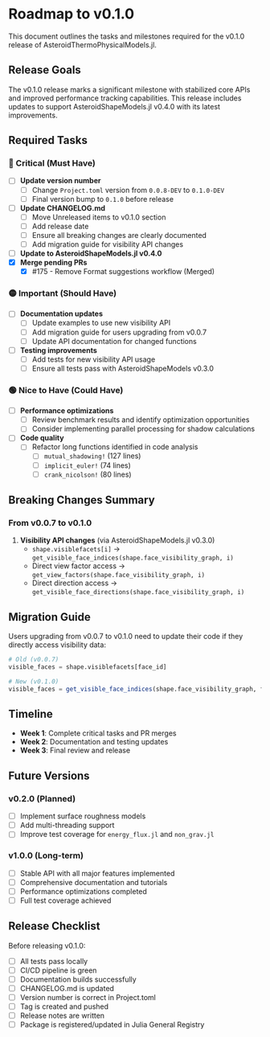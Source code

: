 # Roadmap to v0.1.0

This document outlines the tasks and milestones required for the v0.1.0 release of AsteroidThermoPhysicalModels.jl.

## Release Goals

The v0.1.0 release marks a significant milestone with stabilized core APIs and improved performance tracking capabilities. This release includes updates to support AsteroidShapeModels.jl v0.4.0 with its latest improvements.

## Required Tasks

### 🔴 Critical (Must Have)

- [ ] **Update version number**
  - [ ] Change `Project.toml` version from `0.0.8-DEV` to `0.1.0-DEV`
  - [ ] Final version bump to `0.1.0` before release

- [ ] **Update CHANGELOG.md**
  - [ ] Move Unreleased items to v0.1.0 section
  - [ ] Add release date
  - [ ] Ensure all breaking changes are clearly documented
  - [ ] Add migration guide for visibility API changes

- [ ] **Update to AsteroidShapeModels.jl v0.4.0**
- [x] **Merge pending PRs**
  - [x] #175 - Remove Format suggestions workflow (Merged)

### 🟡 Important (Should Have)

- [ ] **Documentation updates**
  - [ ] Update examples to use new visibility API
  - [ ] Add migration guide for users upgrading from v0.0.7
  - [ ] Update API documentation for changed functions

- [ ] **Testing improvements**
  - [ ] Add tests for new visibility API usage
  - [ ] Ensure all tests pass with AsteroidShapeModels v0.3.0

### 🟢 Nice to Have (Could Have)

- [ ] **Performance optimizations**
  - [ ] Review benchmark results and identify optimization opportunities
  - [ ] Consider implementing parallel processing for shadow calculations

- [ ] **Code quality**
  - [ ] Refactor long functions identified in code analysis
    - [ ] `mutual_shadowing!` (127 lines)
    - [ ] `implicit_euler!` (74 lines)
    - [ ] `crank_nicolson!` (80 lines)

## Breaking Changes Summary

### From v0.0.7 to v0.1.0

1. **Visibility API changes** (via AsteroidShapeModels.jl v0.3.0)
   - `shape.visiblefacets[i]` → `get_visible_face_indices(shape.face_visibility_graph, i)`
   - Direct view factor access → `get_view_factors(shape.face_visibility_graph, i)`
   - Direct direction access → `get_visible_face_directions(shape.face_visibility_graph, i)`

## Migration Guide

Users upgrading from v0.0.7 to v0.1.0 need to update their code if they directly access visibility data:

```julia
# Old (v0.0.7)
visible_faces = shape.visiblefacets[face_id]

# New (v0.1.0)
visible_faces = get_visible_face_indices(shape.face_visibility_graph, face_id)
```

## Timeline

- **Week 1**: Complete critical tasks and PR merges
- **Week 2**: Documentation and testing updates
- **Week 3**: Final review and release

## Future Versions

### v0.2.0 (Planned)
- [ ] Implement surface roughness models
- [ ] Add multi-threading support
- [ ] Improve test coverage for `energy_flux.jl` and `non_grav.jl`

### v1.0.0 (Long-term)
- [ ] Stable API with all major features implemented
- [ ] Comprehensive documentation and tutorials
- [ ] Performance optimizations completed
- [ ] Full test coverage achieved

## Release Checklist

Before releasing v0.1.0:

- [ ] All tests pass locally
- [ ] CI/CD pipeline is green
- [ ] Documentation builds successfully
- [ ] CHANGELOG.md is updated
- [ ] Version number is correct in Project.toml
- [ ] Tag is created and pushed
- [ ] Release notes are written
- [ ] Package is registered/updated in Julia General Registry